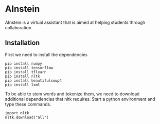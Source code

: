 # AInstein

AInstein is a virtual assistant that is aimed at helping students through collaboration.

## Installation

First we need to install the dependencies

```
pip install numpy
pip install tensorflow
pip install tflearn
pip install nltk
pip install beautifulsoup4
pip install lxml
```

To be able to stem words and tokenize them, we need to download additional dependencies that nltk requires. Start a python environment and type these commands.
```
import nltk
nltk.download("all")
```
